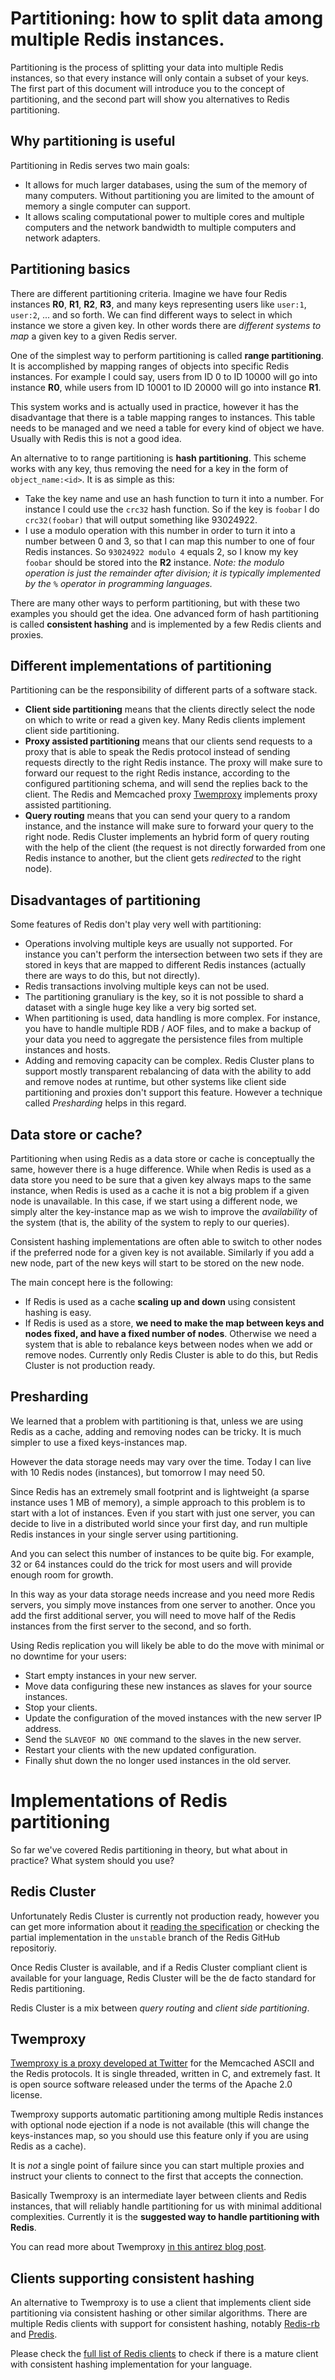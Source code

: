 Partitioning: how to split data among multiple Redis instances.
===

Partitioning is the process of splitting your data into multiple Redis instances, so that every instance will only contain a subset of your keys. The first part of this document will introduce you to the concept of partitioning, and the second part will show you alternatives to Redis partitioning.

Why partitioning is useful
---

Partitioning in Redis serves two main goals:

* It allows for much larger databases, using the sum of the memory of many computers. Without partitioning you are limited to the amount of memory a single computer can support.
* It allows scaling computational power to multiple cores and multiple computers and the network bandwidth to multiple computers and network adapters.

Partitioning basics
---

There are different partitioning criteria. Imagine we have four Redis instances **R0**, **R1**, **R2**, **R3**, and many keys representing users like `user:1`, `user:2`, ... and so forth. We can find different ways to select in which instance we store a given key. In other words there are *different systems to map* a given key to a given Redis server.

One of the simplest way to perform partitioning is called **range partitioning**. It is accomplished by mapping ranges of objects into specific Redis instances. For example I could say, users from ID 0 to ID 10000 will go into instance **R0**, while users from ID 10001 to ID 20000 will go into instance **R1**.

This system works and is actually used in practice, however it has the disadvantage that there is a table mapping ranges to instances. This table needs to be managed and we need a table for every kind of object we have. Usually with Redis this is not a good idea.

An alternative to to range partitioning is **hash partitioning**. This scheme works with any key, thus removing the need for a key in the form of `object_name:<id>`. It is as simple as this:

* Take the key name and use an hash function to turn it into a number. For instance I could use the `crc32` hash function. So if the key is `foobar` I do `crc32(foobar)` that will output something like 93024922.
* I use a modulo operation with this number in order to turn it into a number between 0 and 3, so that I can map this number to one of four Redis instances. So `93024922 modulo 4` equals 2, so I know my key `foobar` should be stored into the **R2** instance. *Note: the modulo operation is just the remainder after division; it is typically implemented by the `%` operator in programming languages.*

There are many other ways to perform partitioning, but with these two examples you should get the idea. One advanced form of hash partitioning is called **consistent hashing** and is implemented by a few Redis clients and proxies.

Different implementations of partitioning
---

Partitioning can be the responsibility of different parts of a software stack.

* **Client side partitioning** means that the clients directly select the node on which to write or read a given key. Many Redis clients implement client side partitioning.
* **Proxy assisted partitioning** means that our clients send requests to a proxy that is able to speak the Redis protocol instead of sending requests directly to the right Redis instance. The proxy will make sure to forward our request to the right Redis instance, according to the configured partitioning schema, and will send the replies back to the client. The Redis and Memcached proxy [Twemproxy](https://github.com/twitter/twemproxy) implements proxy assisted partitioning.
* **Query routing** means that you can send your query to a random instance, and the instance will make sure to forward your query to the right node. Redis Cluster implements an hybrid form of query routing with the help of the client (the request is not directly forwarded from one Redis instance to another, but the client gets *redirected* to the right node).

Disadvantages of partitioning
---

Some features of Redis don't play very well with partitioning:

* Operations involving multiple keys are usually not supported. For instance you can't perform the intersection between two sets if they are stored in keys that are mapped to different Redis instances (actually there are ways to do this, but not directly).
* Redis transactions involving multiple keys can not be used.
* The partitioning granuliary is the key, so it is not possible to shard a dataset with a single huge key like a very big sorted set.
* When partitioning is used, data handling is more complex. For instance, you have to handle multiple RDB / AOF files, and to make a backup of your data you need to aggregate the persistence files from multiple instances and hosts.
* Adding and removing capacity can be complex. Redis Cluster plans to support mostly transparent rebalancing of data with the ability to add and remove nodes at runtime, but other systems like client side partitioning and proxies don't support this feature. However a technique called *Presharding* helps in this regard.

Data store or cache?
---

Partitioning when using Redis as a data store or cache is conceptually the same, however there is a huge difference. While when Redis is used as a data store you need to be sure that a given key always maps to the same instance, when Redis is used as a cache it is not a big problem if a given node is unavailable. In this case, if we start using a different node, we simply alter the key-instance map as we wish to improve the *availability* of the system (that is, the ability of the system to reply to our queries).

Consistent hashing implementations are often able to switch to other nodes if the preferred node for a given key is not available. Similarly if you add a new node, part of the new keys will start to be stored on the new node.

The main concept here is the following:

* If Redis is used as a cache **scaling up and down** using consistent hashing is easy.
* If Redis is used as a store, **we need to make the map between keys and nodes fixed, and have a fixed number of nodes**. Otherwise we need a system that is able to rebalance keys between nodes when we add or remove nodes. Currently only Redis Cluster is able to do this, but Redis Cluster is not production ready.

Presharding
---

We learned that a problem with partitioning is that, unless we are using Redis as a cache, adding and removing nodes can be tricky. It is much simpler to use a fixed keys-instances map.

However the data storage needs may vary over the time. Today I can live with 10 Redis nodes (instances), but tomorrow I may need 50.

Since Redis has an extremely small footprint and is lightweight (a sparse instance uses 1 MB of memory), a simple approach to this problem is to start with a lot of instances. Even if you start with just one server, you can decide to live in a distributed world since your first day, and run multiple Redis instances in your single server using partitioning.

And you can select this number of instances to be quite big. For example, 32 or 64 instances could do the trick for most users and will provide enough room for growth.

In this way as your data storage needs increase and you need more Redis servers, you simply move instances from one server to another. Once you add the first additional server, you will need to move half of the Redis instances from the first server to the second, and so forth.

Using Redis replication you will likely be able to do the move with minimal or no downtime for your users:

* Start empty instances in your new server.
* Move data configuring these new instances as slaves for your source instances.
* Stop your clients.
* Update the configuration of the moved instances with the new server IP address.
* Send the `SLAVEOF NO ONE` command to the slaves in the new server.
* Restart your clients with the new updated configuration.
* Finally shut down the no longer used instances in the old server.

Implementations of Redis partitioning
===

So far we've covered Redis partitioning in theory, but what about in practice? What system should you use?

Redis Cluster
---

Unfortunately Redis Cluster is currently not production ready, however you can get more information about it [reading the specification](/topics/cluster-spec) or checking the partial implementation in the `unstable` branch of the Redis GitHub repositoriy.

Once Redis Cluster is available, and if a Redis Cluster compliant client is available for your language, Redis Cluster will be the de facto standard for Redis partitioning.

Redis Cluster is a mix between *query routing* and *client side partitioning*.

Twemproxy
---

[Twemproxy is a proxy developed at Twitter](https://github.com/twitter/twemproxy) for the Memcached ASCII and the Redis protocols. It is single threaded, written in C, and extremely fast. It is open source software released under the terms of the Apache 2.0 license.

Twemproxy supports automatic partitioning among multiple Redis instances with optional node ejection if a node is not available (this will change the keys-instances map, so you should use this feature only if you are using Redis as a cache).

It is *not* a single point of failure since you can start multiple proxies and instruct your clients to connect to the first that accepts the connection.

Basically Twemproxy is an intermediate layer between clients and Redis instances, that will reliably handle partitioning for us with minimal additional complexities. Currently it is the **suggested way to handle partitioning with Redis**.

You can read more about Twemproxy [in this antirez blog post](http://antirez.com/news/44).

Clients supporting consistent hashing
---

An alternative to Twemproxy is to use a client that implements client side partitioning via consistent hashing or other similar algorithms. There are multiple Redis clients with support for consistent hashing, notably [Redis-rb](https://github.com/redis/redis-rb) and [Predis](https://github.com/nrk/predis).

Please check the [full list of Redis clients](http://redis.io/clients) to check if there is a mature client with consistent hashing implementation for your language.
